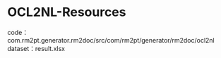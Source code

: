# OCL2NL-Resources

code：com.rm2pt.generator.rm2doc/src/com/rm2pt/generator/rm2doc/ocl2nl
dataset：result.xlsx
